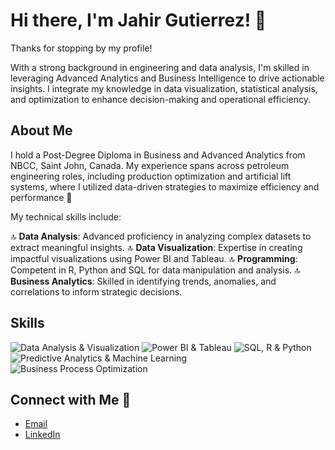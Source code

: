 # Hi there, I'm Jahir Gutierrez! 👋

Thanks for stopping by my profile!

With a strong background in engineering and data analysis, I'm skilled in leveraging Advanced Analytics and Business Intelligence to drive actionable insights. I integrate my knowledge in data visualization, statistical analysis, and optimization to enhance decision-making and operational efficiency.

## About Me

I hold a Post-Degree Diploma in Business and Advanced Analytics from NBCC, Saint John, Canada. My experience spans across petroleum engineering roles, including production optimization and artificial lift systems, where I utilized data-driven strategies to maximize efficiency and performance 🚀

My technical skills include:

🔝 **Data Analysis**: Advanced proficiency in analyzing complex datasets to extract meaningful insights.
🔝 **Data Visualization**: Expertise in creating impactful visualizations using Power BI and Tableau.
🔝 **Programming**: Competent in R, Python and SQL for data manipulation and analysis.
🔝 **Business Analytics**: Skilled in identifying trends, anomalies, and correlations to inform strategic decisions.

## Skills

![Data Analysis & Visualization](https://img.shields.io/badge/Data%20Analysis%20%26%20Visualization-Competent-blue)
![Power BI & Tableau](https://img.shields.io/badge/Power%20BI%20%26%20Tableau-Intermediate-green)
![SQL, R & Python](https://img.shields.io/badge/SQL%2C%20R%20%26%20Python-Intermediate-orange)
![Predictive Analytics & Machine Learning](https://img.shields.io/badge/Predictive%20Analytics%20%26%20Machine%20Learning-Beginner-red)
![Business Process Optimization](https://img.shields.io/badge/Business%20Process%20Optimization-Advanced-yellow)

## Connect with Me 🤝

- [Email](mailto:jaargug@outlook.com)
- [LinkedIn](https://www.linkedin.com/in/jaarguga/)

<!-- Add a note if you have any ongoing projects or interests -->
